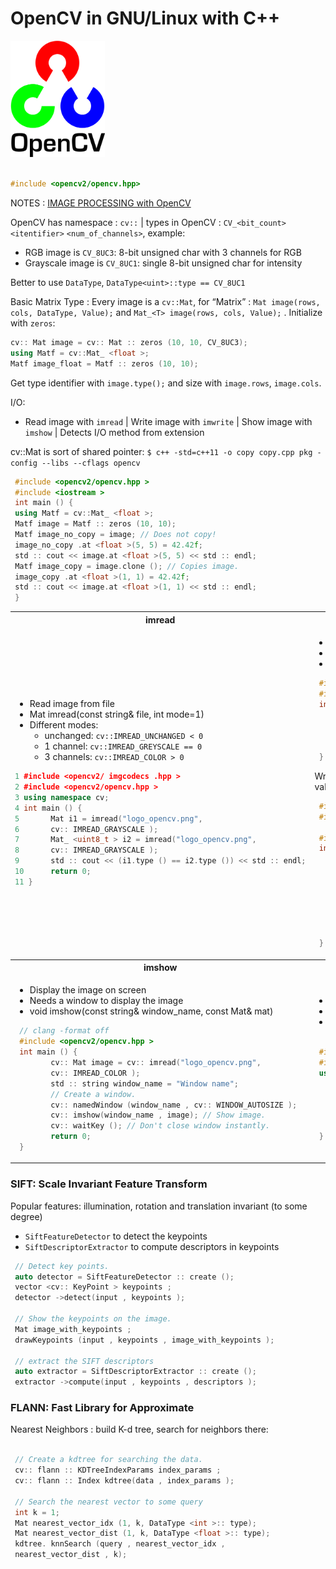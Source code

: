 # OpenCV in GNU/Linux with C++


<img src="img/opencv.png" width=30%>

```cpp

#include <opencv2/opencv.hpp>

```
NOTES : [IMAGE PROCESSING with OpenCV](./imageprocess.MD)

OpenCV has namespace : `cv::` | types in OpenCV : `CV_<bit_count>` `<itentifier>` `<num_of_channels>`, example:
+ RGB image is `CV_8UC3`: 8-bit unsigned char with 3 channels for RGB
+ Grayscale image is `CV_8UC1`: single 8-bit unsigned char for intensity

Better to use `DataType`, `DataType<uint>::type == CV_8UC1`

Basic Matrix Type : Every image is a `cv::Mat`, for “Matrix” : `Mat image(rows, cols, DataType, Value);`
 and `Mat_<T> image(rows, cols, Value);` . Initialize with `zeros`:

 ```cpp
cv:: Mat image = cv:: Mat :: zeros (10, 10, CV_8UC3);
using Matf = cv::Mat_ <float >;
Matf image_float = Matf :: zeros (10, 10);
 ```

 Get type identifier with `image.type();` and size with `image.rows`, `image.cols`.

 I/O:
   + Read image with `imread` | Write image with `imwrite` | Show image with `imshow` | Detects I/O method from extension

cv::Mat is sort of shared pointer: ` $ c++ -std=c++11 -o copy copy.cpp pkg -config --libs --cflags opencv `

```cpp
 #include <opencv2/opencv.hpp >
 #include <iostream >
 int main () {
 using Matf = cv::Mat_ <float >;
 Matf image = Matf :: zeros (10, 10);
 Matf image_no_copy = image; // Does not copy!
 image_no_copy .at <float >(5, 5) = 42.42f;
 std :: cout << image.at <float >(5, 5) << std :: endl;
 Matf image_copy = image.clone (); // Copies image.
 image_copy .at <float >(1, 1) = 42.42f;
 std :: cout << image.at <float >(1, 1) << std :: endl;
 }


```


<table style="width:100%" >
<tr>
<th>imread</th>
<th>imwrite</th>
</tr>
<tr>
<td>

+ Read image from file
+ Mat imread(const string& file, int mode=1)
+ Different modes:
  - unchanged: `cv::IMREAD_UNCHANGED < 0`
  - 1 channel: `cv::IMREAD_GREYSCALE == 0`
  - 3 channels: `cv::IMREAD_COLOR > 0`

```cpp
1 #include <opencv2/ imgcodecs .hpp >
2 #include <opencv2/opencv.hpp >
3 using namespace cv;
4 int main () {
5       Mat i1 = imread("logo_opencv.png",
6       cv:: IMREAD_GRAYSCALE );
7       Mat_ <uint8_t > i2 = imread("logo_opencv.png",
8       cv:: IMREAD_GRAYSCALE );
9       std :: cout << (i1.type () == i2.type ()) << std :: endl;
10      return 0;
11 }
```
</td>
<td>

+ Write the image to file
+ Format is guessed from extension
+ bool imwrite(const string& file,
const Mat& img);

```cpp
 #include <opencv2/core.hpp >
 #include <opencv2/highgui.hpp >
 int main () {
       cv:: Mat image = cv:: imread("logo_opencv.png",
       cv:: IMREAD_GRAYSCALE );
       cv:: imwrite("copy.jpg", image);
       return 0;
 }

```
Write float images to *.exr files. These files will store and read values as is without losing precision. Float images I/O example:

```cpp
 #include <iostream >
 #include <string >

 #include <opencv2/opencv.hpp >
 int main () {
       using Matf = cv::Mat_ <float >;
       Matf image = Matf :: zeros (10, 10);
       image.at <float >(5, 5) = 42.42f;
       std :: string f = "test.exr";
      cv:: imwrite(f, image);
      Matf copy = cv:: imread(f, cv:: IMREAD_UNCHANGED );
      std :: cout << copy.at <float >(5, 5) << std :: endl;
      return 0;
 }

```


</td>
</tr>
<tr>
<th>imshow</th>
<th>OpenCV vector type</th>
</tr>
<tr>
<td>

+ Display the image on screen
+ Needs a window to display the image
+ void imshow(const string& window_name, const Mat& mat)


```cpp
 // clang -format off
 #include <opencv2/opencv.hpp >
 int main () {
        cv:: Mat image = cv:: imread("logo_opencv.png",
        cv:: IMREAD_COLOR );
        std :: string window_name = "Window name";
        // Create a window.
        cv:: namedWindow (window_name , cv:: WINDOW_AUTOSIZE );
        cv:: imshow(window_name , image); // Show image.
        cv:: waitKey (); // Don't close window instantly.
        return 0;
 }


```
</td>
<td>

+ OpenCV vector type: `cv::Vec<Type, SIZE>`
+ Many typedefs available: `Vec3f`, `Vec3b`, etc
+ Used for pixels in multidimensional images: `mat.at<Vec3b>(row, col);`

```cpp
 #include <opencv2/opencv.hpp >
 #include <iostream >
 using namespace cv;
   int main () {
        Mat mat = Mat :: zeros (10, 10, CV_8UC3);
        std :: cout << mat.at <Vec3b >(5, 5) << std :: endl;
        Mat_ <Vec3f > matf3 = Mat_ <Vec3f >:: zeros (10, 10);
        std :: cout << matf3.at <Vec3f >(5, 5) << std :: endl;
 }
```
</td>
</tr>
</table>

### SIFT: Scale Invariant Feature Transform

Popular features: illumination, rotation and translation invariant (to some degree)
+ `SiftFeatureDetector` to detect the keypoints
+ `SiftDescriptorExtractor` to compute descriptors in keypoints

```cpp
 // Detect key points.
 auto detector = SiftFeatureDetector :: create ();
 vector <cv:: KeyPoint > keypoints ;
 detector ->detect(input , keypoints );

 // Show the keypoints on the image.
 Mat image_with_keypoints ;
 drawKeypoints (input , keypoints , image_with_keypoints );

 // extract the SIFT descriptors
 auto extractor = SiftDescriptorExtractor :: create ();
 extractor ->compute(input , keypoints , descriptors );


```

### FLANN: Fast Library for Approximate
Nearest Neighbors : build K-d tree, search for neighbors there:

```cpp

 // Create a kdtree for searching the data.
 cv:: flann :: KDTreeIndexParams index_params ;
 cv:: flann :: Index kdtree(data , index_params );
 
 // Search the nearest vector to some query
 int k = 1;
 Mat nearest_vector_idx (1, k, DataType <int >:: type);
 Mat nearest_vector_dist (1, k, DataType <float >:: type);
 kdtree. knnSearch (query , nearest_vector_idx ,
 nearest_vector_dist , k);

```